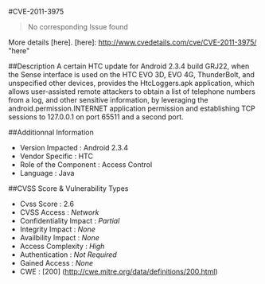 #CVE-2011-3975
>No corresponding Issue found

More details [here].
[here]: http://www.cvedetails.com/cve/CVE-2011-3975/ "here"

##Description
A certain HTC update for Android 2.3.4 build GRJ22, when the Sense interface is used on the HTC EVO 3D, EVO 4G, ThunderBolt, and unspecified other devices, provides the HtcLoggers.apk application, which allows user-assisted remote attackers to obtain a list of telephone numbers from a log, and other sensitive information, by leveraging the android.permission.INTERNET application permission and establishing TCP sessions to 127.0.0.1 on port 65511 and a second port.	

##Additionnal Information
* Version Impacted : Android 2.3.4
* Vendor Specific : HTC
* Role of the Component : Access Control
* Language : Java

##CVSS Score & Vulnerability Types
* Cvss Score : 2.6
* CVSS Access : *Network*
* Confidentiality Impact : *Partial*
* Integrity Impact : *None*
* Availbility Impact : *None*
* Access Complexity : *High*
* Authentication : *Not Required*
* Gained Access : *None*
* CWE : [200] (http://cwe.mitre.org/data/definitions/200.html) 

